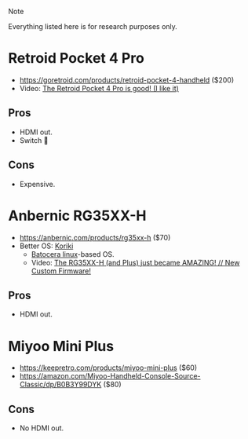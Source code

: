 > [!NOTE]
> Everything listed here is for research purposes only.

# Retroid Pocket 4 Pro

- https://goretroid.com/products/retroid-pocket-4-handheld ($200)
- Video: [The Retroid Pocket 4 Pro is good! (I like it)](https://youtu.be/IgwtAxk3DsY)

## Pros

- HDMI out.
- Switch 🤫

## Cons

- Expensive.

# Anbernic RG35XX-H

- https://anbernic.com/products/rg35xx-h ($70)
- Better OS: [Koriki](https://github.com/rg35xx-cfw/rg35xx-cfw.github.io)
  - [Batocera linux](https://batocera.org)-based OS.
  - Video: [The RG35XX-H (and Plus) just became AMAZING! // New Custom Firmware!](https://youtu.be/Lm5W3Y1Ud4o)

## Pros

- HDMI out.

# Miyoo Mini Plus

- https://keepretro.com/products/miyoo-mini-plus ($60)
- https://amazon.com/Miyoo-Handheld-Console-Source-Classic/dp/B0B3Y99DYK ($80)

## Cons

- No HDMI out.
